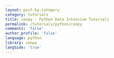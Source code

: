 ```yaml
---
layout: post-by-category
category: tutorials
title: cenpy - Python Data Intensive Tutorials
permalink: /tutorials/python/cenpy
comments: 'false'
author_profile: 'false'
language: python
library: cenpy
langSide: 'true'
---
```

